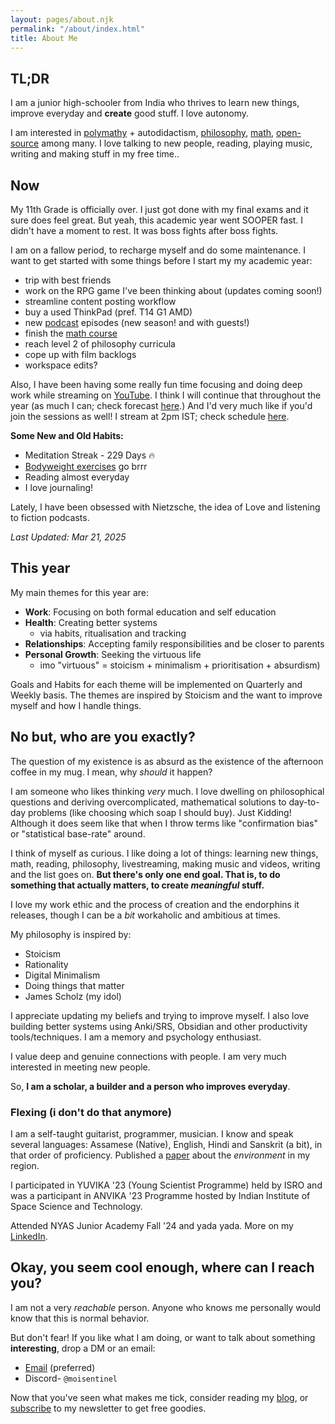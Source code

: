 ```yaml
---
layout: pages/about.njk
permalink: "/about/index.html"
title: About Me
---
```

## TL;DR

I am a junior high-schooler from India who thrives to learn new things, improve everyday and **create** good stuff. I love autonomy.

I am interested in [polymathy](/blog/p/another-renaissance) + autodidactism, [philosophy](/blog/t/philosophy/), [math](/blog/math/), [open-source](https://run.nibirsan.org/gh) among many. I love talking to new people, reading, playing music, writing and making stuff in my free time..

## Now

My 11th Grade is officially over. I just got done with my final exams and it sure does feel great. But yeah, this academic year went SOOPER fast. I didn't have a moment to rest. It was boss fights after boss fights.

I am on a fallow period, to recharge myself and do some maintenance. I want to get started with some things before I start my my academic year:

- trip with best friends
- work on the RPG game I've been thinking about (updates coming soon!)
- streamline content posting workflow
- buy a used ThinkPad (pref. T14 G1 AMD)
- new [podcast](https://run.nibirsan.org/podcast) episodes (new season! and with guests!)
- finish the [math course](https://www.coursera.org/learn/mathematical-thinking/)
- reach level 2 of philosophy curricula
- cope up with film backlogs
- workspace edits?

Also, I have been having some really fun time focusing and doing deep work while streaming on [YouTube](https://www.youtube.com/@nibirsankar). I think I will continue that throughout the year (as much I can; check forecast [here](https://fatebook.io/q/will-i-continue-study-with-me-streams--cm8ijkt6p0000hrgpad3s9qvh).) And I'd very much like if you'd join the sessions as well! 
I stream at 2pm IST; check schedule [here](run.nibirsan.org/stream-schedule).

**Some New and Old Habits:**
- Meditation Streak - 229 Days 🔥
- [Bodyweight exercises](https://old.reddit.com/r/naturalbodybuilding/comments/fivvhv/the_quarantine_workout_template/) go brrr
- Reading almost everyday
- I love journaling!

Lately, I have been obsessed with Nietzsche, the idea of Love and listening to fiction podcasts.

*Last Updated: Mar 21, 2025*

## This year

My main themes for this year are:

- **Work**: Focusing on both formal education and self education
- **Health**: Creating better systems
	- via habits, ritualisation and tracking
- **Relationships**: Accepting family responsibilities and be closer to parents
- **Personal Growth**: Seeking the virtuous life
	- imo "virtuous" = stoicism + minimalism + prioritisation + absurdism)

Goals and Habits for each theme will be implemented on Quarterly and Weekly basis. The themes are inspired by Stoicism and the want to improve myself and how I handle things.

## No but, who are you exactly?

The question of my existence is as absurd as the existence of the afternoon coffee in my mug. I mean, why *should* it happen?

I am someone who likes thinking *very* much. I love dwelling on philosophical questions and deriving overcomplicated, mathematical solutions to day-to-day problems (like choosing which soap I should buy). Just Kidding! Although it does seem like that when I throw terms like "confirmation bias" or "statistical base-rate" around.

I think of myself as curious. I like doing a lot of things: learning new things, math, reading, philosophy, livestreaming, making music and videos, writing and the list goes on. **But there's only one end goal. That is, to do something that actually matters, to create *meaningful* stuff.**

I love my work ethic and the process of creation and the endorphins it releases, though I can be a *bit* workaholic and ambitious at times. 

My philosophy is inspired by:
- Stoicism
- Rationality
- Digital Minimalism
- Doing things that matter
- James Scholz (my idol)

I appreciate updating my beliefs and trying to improve myself. I also love building better systems using Anki/SRS, Obsidian and other productivity tools/techniques. I am a memory and psychology enthusiast.

I value deep and genuine connections with people. I am very much interested in meeting new people.

So, **I am a scholar, a builder and a person who improves everyday**.
### Flexing (i don't do that anymore)

I am a self-taught guitarist, programmer, musician. I know and speak several languages: Assamese (Native), English, Hindi and Sanskrit (a bit), in that order of proficiency. Published a [paper](https://osf.io/preprints/socarxiv/ytwqd/) about the *environment* in my region.

I participated in YUVIKA '23 (Young Scientist Programme) held by ISRO and was a participant in ANVIKA '23 Programme hosted by Indian Institute of Space Science and Technology. 

Attended NYAS Junior Academy Fall '24 and yada yada. More on my [LinkedIn](https://www.linkedin.com/in/nibirsankar).

## Okay, you seem cool enough, where can I reach you?

I am not a very *reachable* person. Anyone who knows me personally would know that this is normal behavior.

But don't fear! If you like what I am doing, or want to talk about something **interesting**, drop a DM or an email: 

*   [Email](mailto:nibir@nibirsan.org) (preferred)
*   Discord- `@moisentinel`

Now that you've seen what makes me tick, consider reading my [blog](https://nibirsan.org/blog/), or [subscribe](https://nibirsan.org/substack) to my newsletter to get free goodies.